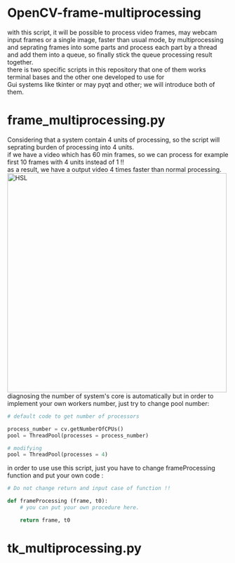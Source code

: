 # OpenCV-frame-multiprocessing
with this script, it will be possible to process video frames, may webcam input frames or a single image,
faster than usual mode, by multiprocessing and seprating frames into some parts and process each part by a thread and add
them into a queue, so finally stick the queue processing result together.\
there is two specific scripts in this repository that one of them works terminal bases and the other one developed to use for\
Gui systems like tkinter or may pyqt and other; we will introduce both of them.

# frame_multiprocessing.py
Considering that a system contain 4 units of processing, so the script will seprating burden of processing into 4 units.\
if we have a video which has 60 min frames, so we can process for example first 10 frames with 4 units instead of 1 !!\
as a result, we have a output video 4 times faster than normal processing.
<a href="https://github.com/maze80/Soccer-Robot-Playground"><img src="https://s2.uupload.ir/files/screenshot_from_2023-03-03_17-43-33_bt4.png" alt="HSL" width="500"></a> \
diagnosing the number of system's core is automatically but in order to implement your own workers number, just try to change pool number: 
```python
# default code to get number of processors

process_number = cv.getNumberOfCPUs()
pool = ThreadPool(processes = process_number)
```
```python
# modifying
pool = ThreadPool(processes = 4)
```
in order to use use this script, just you have to change frameProcessing function and put your own code :
```python
# Do not change return and input case of function !!

def frameProcessing (frame, t0):
    # you can put your own procedure here.

    return frame, t0
```

# tk_multiprocessing.py

